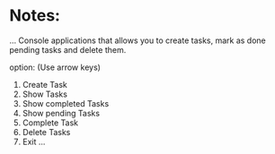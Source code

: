 # Notes:

...
Console applications that allows you to create tasks, mark as done pending tasks and delete them.

option: (Use arrow keys)

1. Create Task
2. Show Tasks
3. Show completed Tasks
4. Show pending Tasks
5. Complete Task
6. Delete Tasks
7. Exit
   ...
